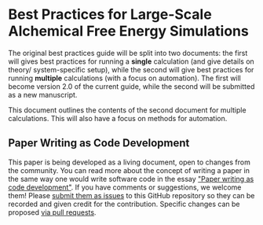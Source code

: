# Best Practices for Large-Scale Alchemical Free Energy Simulations

The original best practices guide will be split into two documents: the first will gives best practices for running a **single** calculation (and give details on theory/ system-specific setup), while the second will give best practices for running **multiple** calculations (with a focus on automation). The first will become version 2.0 of the current guide, while the second will be submitted as a new manuscript.

This document outlines the contents of the second document for multiple calculations. This will also have a focus on methods for automation.

## Paper Writing as Code Development
<!-- This discussion is so that people know how to contribute to your document. -->
This paper is being developed as a living document, open to changes from the community.
You can read more about the concept of writing a paper in the same way one would write software code in the essay ["Paper writing as code development"](https://livecomsjournal.github.io/paper_code.html).
If you have comments or suggestions, we welcome them! Please [submit them as issues](https://guides.github.com/features/issues/) to this GitHub repository so they can be recorded and given credit for the contribution.
Specific changes can be proposed [via pull requests](https://help.github.com/articles/about-pull-requests/).

